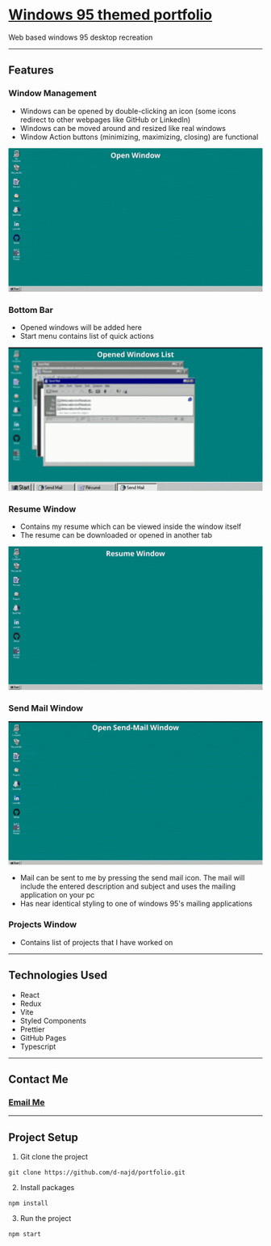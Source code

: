 # [Windows 95 themed portfolio](https://d-najd.github.io/portfolio/)

Web based windows 95 desktop recreation

---

## Features

### Window Management

* Windows can be opened by double-clicking an icon (some icons redirect to other
  webpages like GitHub or LinkedIn)
* Windows can be moved around and resized like real windows
* Window Action buttons (minimizing, maximizing, closing) are functional

![Window Features](./github-clips/Window-Features.gif)

### Bottom Bar

* Opened windows will be added here
* Start menu contains list of quick actions

![Bottom Bar Features](./github-clips/BottomBar-Features.gif)

### Resume Window

* Contains my resume which can be viewed inside the window itself
* The resume can be downloaded or opened in another tab

![Resume Window Features](./github-clips/Resume-Window-Features.gif)

### Send Mail Window

![Send Mail Window Features](./github-clips/SendMail-Window-Features.gif)

* Mail can be sent to me by pressing the send mail icon. The mail will include
  the entered description and subject and uses the mailing application on your
  pc
* Has near identical styling to one of windows 95's mailing applications

### Projects Window

* Contains list of projects that I have worked on

---

## Technologies Used

- React
- Redux
- Vite
- Styled Components
- Prettier
- GitHub Pages
- Typescript

---

## Contact Me

### [Email Me](mailto:dimitar.najdovskiw@gmail.com)

---

## Project Setup

1. Git clone the project

```shell
git clone https://github.com/d-najd/portfolio.git
```

2. Install packages

```shell
npm install
```

3. Run the project

```shell
npm start
```
